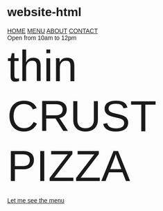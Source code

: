 # website-html
<!DOCTYPE html>
<html>
<title>Pizza</title>
<meta charset="UTF-8">
<meta name="viewport" content="width=device-width, initial-scale=1">
<link rel="stylesheet" href="https://www.w3schools.com/w3css/4/w3.css">
<script src="https://www.w3schools.com/lib/w3.js"></script>
<link rel="stylesheet" href="https://fonts.googleapis.com/css?family=Amatic+SC">
<style>
body,h1,h2,h3,h4,h5,h6 {font-family: "Amatic SC", sans-serif}
</style>
<body>
<!-- Start Content -->
<div id="home" class="w3-content">

<!-- Navbar (Sits on top) -->
<div class="w3-top w3-bar w3-xlarge w3-black w3-opacity-min">
<a href="#home" class="w3-bar-item w3-button">HOME</a>
<a href="#menu" class="w3-bar-item w3-button">MENU</a>
<a href="#about" class="w3-bar-item w3-button">ABOUT</a>
<a href="#contact" class="w3-bar-item w3-button">CONTACT</a>
</div>

<!-- Header image -->
<div style="height:800px;background-image:url('img_pizza.jpg');background-size:cover" class="w3-display-container w3-grayscale-min">
<div class="w3-display-bottomleft">
<span class="w3-tag w3-xlarge">Open from 10am to 12pm</span>
</div>
<div class="w3-display-middle w3-center">
<span class="w3-text-white" style="font-size:100px">thin<br>CRUST PIZZA</span>
<p><a href="#menu" class="w3-button w3-xxlarge w3-black">Let me see the menu</a></p>
</div>
</div>

<!-- End Content -->
</div>
</body>
</html>
